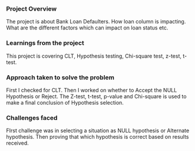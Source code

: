 ### Project Overview

 The project is about Bank Loan Defaulters. How loan column is impacting. What are the different factors which can impact on loan status etc.


### Learnings from the project

 This project is covering CLT, Hypothesis testing, Chi-square test, z-test, t-test.


### Approach taken to solve the problem

 First I checked for CLT. Then I worked on whether to Accept the NULL Hypothesis or Reject. The Z-test, t-test, p-value and Chi-square is used to make a final conclusion of Hypothesis selection.


### Challenges faced

 FIrst challenge was in selecting a situation as NULL hypothesis or Alternate hypothesis.
Then proving that which hypothesis is correct based on results received.


